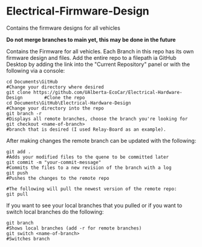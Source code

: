 # Electrical-Firmware-Design
Contains the firmware designs for all vehicles

**Do not merge branches to main yet, this may be done in the future**

Contains the Firmware for all vehicles.  Each Branch in this repo has its own firmware design and files.  Add the entire repo to a filepath ia GitHub Desktop by adding the link into the "Current Repository" panel or with the following via a console:

```
cd Documents\GitHub                                                            #Change your directory where desired
git clone https://github.com/UAlberta-EcoCar/Electrical-Hardware-Design        #Clone the repo
cd Documents\GitHub\Electrical-Hardware-Design                                 #Change your directory into the repo
git branch -r                                                                  #Displays all remote branches, choose the branch you're looking for 
git checkout <name-of-branch>                                                  #branch that is desired (I used Relay-Board as an example).  
```
After making changes the remote branch can be updated with the following:
```
git add .                                                                      #Adds your modified files to the quene to be committed later
git commit -m "your-commit-message"                                            #Commits the files to a new revision of the branch with a log
git push                                                                       #Pushes the changes to the remote repo

#The following will pull the newest version of the remote repo:
git pull
```

If you want to see your local branches that you pulled or if you want to switch local branches do the following:

```
git branch                                                                     #Shows local branches (add -r for remote branches)
git switch <name-of-branch>                                                    #Switches branch
